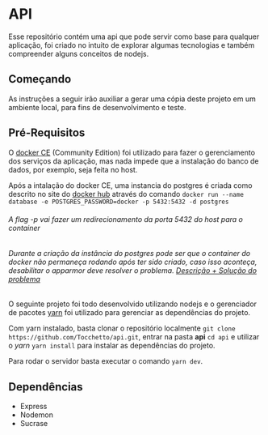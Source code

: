 # API

Esse repositório contém uma api que pode servir como base para qualquer aplicação, foi criado no intuito de explorar algumas tecnologias e também compreender alguns conceitos de nodejs.

## Começando

As instruções a seguir irão auxiliar a gerar uma cópia deste projeto em um ambiente local, para fins de desenvolvimento e teste.

## Pré-Requisitos

O [docker CE](https://docs.docker.com/install/linux/docker-ce/debian/) (Community Edition) foi utilizado para fazer o gerenciamento dos serviços da aplicação, mas nada impede que a instalação do banco de dados, por exemplo, seja feita no host.

Após a intalação do docker CE, uma instancia do postgres é criada como descrito no site do [docker hub](https://hub.docker.com/_/postgres) através do comando `docker run --name database -e POSTGRES_PASSWORD=docker -p 5432:5432 -d postgres`

###### A flag -p vai fazer um redirecionamento da porta 5432 do host para o container

###### Durante a criação da instância do postgres pode ser que o container do docker não permaneça rodando após ter sido criado, caso isso aconteça, desabilitar o _apparmor_ deve resolver o problema. [Descrição + Solução do problema](https://stackoverflow.com/questions/57873532/unable-to-start-docker-container-docker-ps-a-status-exited-1)

O seguinte projeto foi todo desenvolvido utilizando nodejs e o gerenciador de pacotes [yarn](https://yarnpkg.com/lang/en/) foi utilizado para gerenciar as dependências do projeto.

Com yarn instalado, basta clonar o repositório localmente `git clone https://github.com/Tocchetto/api.git`, entrar na pasta **api** `cd api` e utilizar o _yarn_ `yarn install` para instalar as dependências do projeto.

Para rodar o servidor basta executar o comando `yarn dev`.

## Dependências

- Express
- Nodemon
- Sucrase
